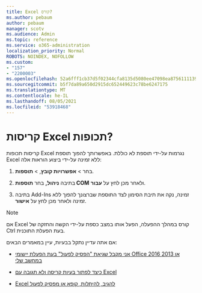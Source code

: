 ```yaml
---
title: Excel קורס?
ms.author: pebaum
author: pebaum
manager: scotv
ms.audience: Admin
ms.topic: reference
ms.service: o365-administration
localization_priority: Normal
ROBOTS: NOINDEX, NOFOLLOW
ms.custom:
- "157"
- "2200003"
ms.openlocfilehash: 52a6fff1cb37d5f02344cfa8135d5080ee47098ea87561111390acaf4201b30d
ms.sourcegitcommit: b5f7da89a650d2915dc652449623c78be6247175
ms.translationtype: MT
ms.contentlocale: he-IL
ms.lasthandoff: 08/05/2021
ms.locfileid: "53918468"
---
```

# <a name="frequent-excel-crashes"></a>קריסות Excel תכופות?

קריסות תכופות Excel נגרמות על-ידי תוספת לא כוללת. באפשרותך להפוך תוספת Excel ללא זמינה על-ידי ביצוע הוראות אלה:
  
1. בחר  \> **אפשרויות קובץ**, \> **תוספות**.

2. בתיבה **ניהול,** בחר **תוספות COM** ולאחר מכן לחץ על **עבור**.

3. בתיבה Add-Ins זמינה, נקה את תיבת הסימון לצד התוספת שברצונך להפוך ללא זמינה ולאחר מכן לחץ על **אישור**.

> [!NOTE]
> אם Excel קורס במהלך ההפעלה, הפעל אותו במצב כספת על-ידי הקשה והחזקה של Ctrl בעת הפעלת התוכנית.
  
אם אתה עדיין נתקל בבעיות, עיין במאמרים הבאים:
  
- [אני מקבל שגיאת "הפסיק לפעול" בעת הפעלת יישומי Office 2016 או 2013 במחשב שלי](https://support.office.com/article/52bd7985-4e99-4a35-84c8-2d9b8301a2fa.aspx)

- [כיצד לפתור בעיות קריסה ולא תגובה עם Excel](https://support.microsoft.com/help/2758592/how-to-troubleshoot-crashing-and-not-responding-issues-with-excel)

- [Excel להגיב, להיתלות, קופא או מפסיק לפעול](https://support.office.com/article/37e7d3c9-9e84-40bf-a805-4ca6853a1ff4.aspx)
